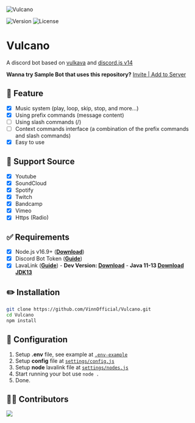 ![Vulcano](https://media.discordapp.net/attachments/812381804405194852/1074994339811442778/vulcano-banner.png)

![Version](https://img.shields.io/github/package-json/v/VinnOfficial/Vulcano?style=for-the-badge)
![License](https://img.shields.io/github/license/VinnOfficial/Vulcano.svg?style=for-the-badge)

# Vulcano
A discord bot based on [vulkava](https://vulkava.js.org) and [discord.js v14](https://discord.js.org/)

**Wanna try Sample Bot that uses this repository?** [Invite | Add to Server](https://discord.com/api/oauth2/authorize?client_id=725006929667162222&permissions=8&scope=bot%20applications.commands")

## 📄 Feature
- [x] Music system (play, loop, skip, stop, and more...)
- [x] Using prefix commands (message content)
- [ ] Using slash commands (/)
- [ ] Context commands interface (a combination of the prefix commands and slash commands)
- [x] Easy to use

## 🔎 Support Source
- [x] Youtube
- [x] SoundCloud
- [x] Spotify
- [x] Twitch
- [x] Bandcamp
- [x] Vimeo
- [x] Https (Radio)

## ✅ Requirements
- [x] Node.js v16.9+ (**[Download](https://nodejs.org/en/download/)**)
- [x] Discord Bot Token (**[Guide](https://discordjs.guide/preparations/setting-up-a-bot-application.html#creating-your-bot)**)
- [x] LavaLink (**[Guide](https://github.com/freyacodes/lavalink)**) - **Dev Version: [Download](https://ci.fredboat.com/repository/)** - **Java 11-13 [Download JDK13](http://www.mediafire.com/file/m6gk7aoq96db8g0/file)**

## ✏️ Installation
```bash
git clone https://github.com/VinnOfficial/Vulcano.git
cd Vulcano
npm install
```

## 📝 Configuration
1. Setup __.env__ file, see example at [`.env-example`](./.env-example)
2. Setup __config__ file at [`settings/config.js`](./settings/config.js)
3. Setup __node__ lavalink file at [`settings/nodes.js`](./settings/nodes.js)
3. Start running your bot use `node .`
4. Done.

## 🤝🏻 Contributors

<a href="https://github.com/VinnOfficial/Vulcano/graphs/contributors">
  <img src="https://contributors-img.web.app/image?repo=VinnOfficial/Vulcano" />
</a>